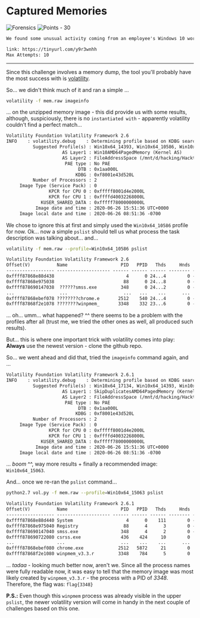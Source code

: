 # Captured Memories

![Forensics](https://img.shields.io/badge/Forensics--8700ff?style=for-the-badge) ![Points - 30](https://img.shields.io/badge/Points-30-9cf?style=for-the-badge)

```txt
We found some unusual activity coming from an employee's Windows 10 workstation at De Monne Financial. Our IT guy saved the memory dump to the file provided below. What was the PID of the program used to capture the memory dump?  Submit the flag as flag{PID}.

link: https://tinyurl.com/y9r3wnhh
Max Attempts: 10
```

---

Since this challenge involves a memory dump, the tool you'll probably have the most success with is [volatility](https://www.volatilityfoundation.org/).

So... we didn't think much of it and ran a simple ...

```bash
volatility -f mem.raw imageinfo
```

... on the unzipped memory image - this did provide us with some results, although, suspiciously, there is no `instantiated with` - apparently volatility couldn't find a perfect match...

```txt
Volatility Foundation Volatility Framework 2.6
INFO    : volatility.debug    : Determining profile based on KDBG search...
          Suggested Profile(s) : Win10x64_14393, Win10x64_10586, Win10x64, Win2016x64_14393
                     AS Layer1 : Win10AMD64PagedMemory (Kernel AS)
                     AS Layer2 : FileAddressSpace (/mnt/d/hacking/Hacktober/2020/captured-memories/mem.raw)
                      PAE type : No PAE
                           DTB : 0x1aa000L
                          KDBG : 0xf8001e43d520L
          Number of Processors : 2
     Image Type (Service Pack) : 0
                KPCR for CPU 0 : 0xfffff8001d4e2000L
                KPCR for CPU 1 : 0xffffd40032268000L
             KUSER_SHARED_DATA : 0xfffff78000000000L
           Image date and time : 2020-06-26 15:51:36 UTC+0000
     Image local date and time : 2020-06-26 08:51:36 -0700
```

We chose to ignore this at first and simply used the `Win10x64_10586` profile for now. Ok... now a simple `pslist` should tell us what process the task description was talking about... and...

```bash
volatility -f mem.raw --profile=Win10x64_10586 pslist
```

```txt
Volatility Foundation Volatility Framework 2.6
Offset(V)          Name                    PID   PPID   Thds     Hnds   Sess  Wow64 Start                          Exit                          
------------------ -------------------- ------ ------ ------ -------- ------ ------ ------------------------------ ------------------------------
0xffff87868e88d438                           4      0 24...4        0 ------      0 6285-08-11 06:06:22 UTC+0000                                 
0xffff87868e975038                          88      0 24...8        0 ------      0 6228-07-11 06:16:00 UTC+0000                                 
0xffff878690147038  ??????smss.exe         348      0 24...2        0 ------      0 6235-10-10 13:14:27 UTC+0000                                 
...                 ...                     ...   ...    ...      ...    ...    ... ...
0xffff87868ebef078 ????????chrome.e       2512    540 24...4        0 ------      0 6236-07-21 07:00:39 UTC+0000                                 
0xffff87868f2e1078 ????????winpmem_       3348    332 23...6        0 ------      0 6236-07-21 07:00:39 UTC+0000                                 
```

... oh... umm... what happened? ^^ there seems to be a problem with the profiles after all (trust me, we tried the other ones as well, all produced such results). 

But... this is where one important trick with volatility comes into play: **Always** use the newest version - clone the github repo.

So... we went ahead and did that, tried the `imageinfo` command again, and ...

```txt
Volatility Foundation Volatility Framework 2.6.1
INFO    : volatility.debug    : Determining profile based on KDBG search...
          Suggested Profile(s) : Win10x64_17134, Win10x64_14393, Win10x64_10586, Win10x64_16299, Win2016x64_14393, Win10x64_17763, Win10x64_15063 (Instantiated with Win10x64_15063)
                     AS Layer1 : SkipDuplicatesAMD64PagedMemory (Kernel AS)
                     AS Layer2 : FileAddressSpace (/mnt/d/hacking/Hacktober/2020/captured-memories/mem.raw)
                      PAE type : No PAE
                           DTB : 0x1aa000L
                          KDBG : 0xf8001e43d520L
          Number of Processors : 2
     Image Type (Service Pack) : 0
                KPCR for CPU 0 : 0xfffff8001d4e2000L
                KPCR for CPU 1 : 0xffffd40032268000L
             KUSER_SHARED_DATA : 0xfffff78000000000L
           Image date and time : 2020-06-26 15:51:36 UTC+0000
     Image local date and time : 2020-06-26 08:51:36 -0700
```

... *boom* ^^, way more results + finally a recommended image: `Win10x64_15063`.

And... once we re-ran the `pslist` command...

```bash
python2.7 vol.py -f mem.raw --profile=Win10x64_15063 pslist
```

```txt
Volatility Foundation Volatility Framework 2.6.1
Offset(V)          Name                    PID   PPID   Thds     Hnds   Sess  Wow64 Start                          Exit                          
------------------ -------------------- ------ ------ ------ -------- ------ ------ ------------------------------ ------------------------------
0xffff87868e88d440 System                    4      0    111        0 ------      0 2020-06-26 15:07:32 UTC+0000                                 
0xffff87868e975040 Registry                 88      4      3        0 ------      0 2020-06-26 15:07:23 UTC+0000                                 
0xffff878690147040 smss.exe                348      4      2        0 ------      0 2020-06-26 15:07:32 UTC+0000                                 
0xffff878690722080 csrss.exe               436    424     10        0      0      0 2020-06-26 15:07:43 UTC+0000                                 
...                ...                     ...    ...    ...      ...    ...    ... ...
0xffff87868ebef080 chrome.exe             2512   5872     21        0      1      0 2020-06-26 15:51:06 UTC+0000                                 
0xffff87868f2e1080 winpmem_v3.3.r         3348    784      5        0      1      1 2020-06-26 15:51:36 UTC+0000                                 
```

... _tadaa_ - looking much better now, aren't we. Since all the process names were fully readable now, it was easy to tell that the memory image was most likely created by `winpmem_v3.3.r` - the process with a PID of _3348_. Therefore, the flag was: `flag{3348}`

**P.S.:** Even though this `winpmem` process was already visible in the upper `pslist`, the newer volatility version will come in handy in the next couple of challenges based on this one.